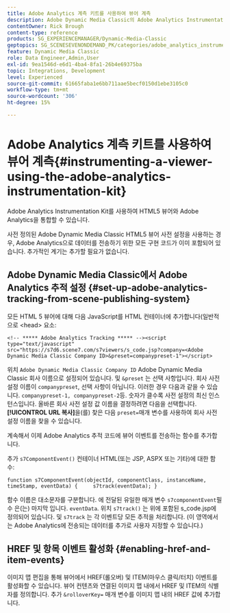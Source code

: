 ```yaml
---
title: Adobe Analytics 계측 키트를 사용하여 뷰어 계측
description: Adobe Dynamic Media Classic의 Adobe Analytics Instrumentation Kit를 사용하여 뷰어를 계측하는 방법에 대해 알아봅니다.
contentOwner: Rick Brough
content-type: reference
products: SG_EXPERIENCEMANAGER/Dynamic-Media-Classic
geptopics: SG_SCENESEVENONDEMAND_PK/categories/adobe_analytics_instrumentation_kit
feature: Dynamic Media Classic
role: Data Engineer,Admin,User
exl-id: 9ea1546d-e6d1-4ba4-8fa1-26b4e69375ba
topic: Integrations, Development
level: Experienced
source-git-commit: 61665faba1e6bb711aae5becf0150d1ebe3105c0
workflow-type: tm+mt
source-wordcount: '306'
ht-degree: 15%

---
```


# Adobe Analytics 계측 키트를 사용하여 뷰어 계측{#instrumenting-a-viewer-using-the-adobe-analytics-instrumentation-kit}

Adobe Analytics Instrumentation Kit를 사용하여 HTML5 뷰어와 Adobe Analytics을 통합할 수 있습니다.

사전 정의된 Adobe Dynamic Media Classic HTML5 뷰어 사전 설정을 사용하는 경우, Adobe Analytics으로 데이터를 전송하기 위한 모든 구현 코드가 이미 포함되어 있습니다. 추가적인 계기는 추가할 필요가 없습니다.

## Adobe Dynamic Media Classic에서 Adobe Analytics 추적 설정 {#set-up-adobe-analytics-tracking-from-scene-publishing-system}

모든 HTML 5 뷰어에 대해 다음 JavaScript를 HTML 컨테이너에 추가합니다(일반적으로 &lt;head> 요소:

```as3
<!-- ***** Adobe Analytics Tracking ***** --><script type="text/javascript" src="https://s7d6.scene7.com/s7viewers/s_code.jsp?company=<Adobe Dynamic Media Classic Company ID>&preset=companypreset-1"></script>
```

위치 `Adobe Dynamic Media Classic Company ID` Adobe Dynamic Media Classic 회사 이름으로 설정되어 있습니다. 및 `&preset` 는 선택 사항입니다. 회사 사전 설정 이름이 `companypreset`, 선택 사항이 아닙니다. 이러한 경우 다음과 같을 수 있습니다. `companypreset-1, companypreset-2`등. 숫자가 클수록 사전 설정의 최신 인스턴스입니다. 올바른 회사 사전 설정 값 이름을 결정하려면 다음을 선택합니다. **[!UICONTROL URL 복사]**&#x200B;을(를) 찾은 다음 `preset=`매개 변수를 사용하여 회사 사전 설정 이름을 찾을 수 있습니다.

계속해서 이제 Adobe Analytics 추적 코드에 뷰어 이벤트를 전송하는 함수를 추가합니다.

추가 `s7ComponentEvent()` 컨테이너 HTML(또는 JSP, ASPX 또는 기타)에 대한 함수:

```as3
function s7ComponentEvent(objectId, componentClass, instanceName, timeStamp, eventData) {     s7track(eventData); }
```

함수 이름은 대소문자를 구분합니다. 에 전달된 유일한 매개 변수 `s7componentEvent`필수 은(는) 마지막 입니다. `eventData`. 위치 `s7track()` 는 위에 포함된 s_code.jsp에 정의되어 있습니다. 및 `s7track` 는 각 이벤트당 모든 추적을 처리합니다. (이 영역에서는 Adobe Analytics에 전송되는 데이터를 추가로 사용자 지정할 수 있습니다.)

## HREF 및 항목 이벤트 활성화 {#enabling-href-and-item-events}

이미지 맵 편집을 통해 뷰어에서 HREF(롤오버) 및 ITEM(마우스 클릭/터치) 이벤트를 활성화할 수 있습니다. 뷰어 컨텐츠와 연결된 이미지 맵 내에서 HREF 및 ITEM의 식별자를 정의합니다. 추가 `&rolloverKey=` 매개 변수를 이미지 맵 내의 HREF 값에 추가합니다.
